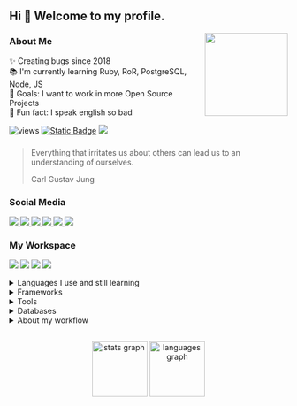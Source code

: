 ## Hi 👋 Welcome to my profile.

<right>
<img align="right" height="150" src="https://scontent.fntr10-1.fna.fbcdn.net/v/t39.30808-6/412056595_2564827930360006_784404697027580059_n.jpg?_nc_cat=100&ccb=1-7&_nc_sid=efb6e6&_nc_eui2=AeGLPo8-kZaie9w3n6bcf503NfoxAo2fZHk1-jECjZ9keVkKBYg2rWzVpEuNJAi6GBv6IUSXYICTUoWo-f-bKsH8&_nc_ohc=VV5bbomPmdEAX_gaauf&_nc_ht=scontent.fntr10-1.fna&oh=00_AfDT9tDKsrrdIDVod0jYU6lR-Rdq5CRl-B8j5FKZ1dclcw&oe=65E6B7B9"/>
</right>

### About Me
✨ Creating bugs since 2018<br>
📚 I'm currently learning Ruby, RoR, PostgreSQL, Node, JS<br>
🎯 Goals: I want to work in more Open Source Projects<br>
🎲 Fun fact: I speak english so bad

![views](https://visitor-badge.laobi.icu/badge?page_id=ldcmleo.ldcmleo)
[![Static Badge](https://img.shields.io/badge/MixiPHP-In%20Progress-orange?logo=php&logoColor=white)](https://github.com/ldcmleo/mixiphp)
[![](https://img.shields.io/badge/ldcmleo-GitLab-FC6D26?logo=gitlab&logoColor=white)](https://gitlab.com/ldcmleo19)

### 

> Everything that irritates us about others can lead us to an understanding of ourselves.
> 
> Carl Gustav Jung

<div>
  <h3>Social Media</h3>
  <a href="https://twitter.com/willy_morou">
    <img src="https://img.shields.io/static/v1?message=Twitter&logo=twitter&label=&color=1DA1F2&logoColor=white&labelColor=&style=for-the-badge" />
  </a>
  <a href="https://www.youtube.com/channel/UCUJILzZ500umbrRnmwd6fZQ">
    <img src="https://img.shields.io/static/v1?message=Youtube&logo=youtube&label=&color=FF0000&logoColor=white&labelColor=&style=for-the-badge" />
  </a>
  <a href="ldcmleo19@gmail.com">
    <img src="https://img.shields.io/static/v1?message=Gmail&logo=gmail&label=&color=D14836&logoColor=white&labelColor=&style=for-the-badge" />
  </a>
  <a href="https://www.instagram.com/willy_morou/">
    <img src="https://img.shields.io/static/v1?message=Instagram&logo=instagram&label=&color=E4405F&logoColor=white&labelColor=&style=for-the-badge" />
  </a>
  <a href="https://medium.com/@ldcmleo">
    <img src="https://img.shields.io/static/v1?message=Medium&logo=medium&label=&color=12100E&logoColor=white&labelColor=&style=for-the-badge" />
  </a>
  <a href="https://ko-fi.com/leonardocastro">
    <img src="https://img.shields.io/static/v1?message=Ko-fi&logo=ko-fi&label=&color=F16061&logoColor=white&labelColor=&style=for-the-badge" />
  </a>
</div>

### My Workspace
![](https://img.shields.io/badge/ArchCraft-94be79?logo=archlinux&logoColor=white&style=for-the-badge)
![](https://img.shields.io/badge/AMD-Ryzen%205600X-ED1C24?logo=amd&logoColor=white&style=for-the-badge)
![](https://img.shields.io/badge/RAM-16GB-0ABF53?style=for-the-badge)
![](https://img.shields.io/badge/AMD-Radeon%20RX%206600-ED1C24?logo=amd&logoColor=white&style=for-the-badge)

<details>
<summary>Languages I use and still learning</summary>
  <img src="https://img.shields.io/badge/PHP-777BB4?logo=php&logoColor=white&style=for-the-badge"/>
  <img src="https://img.shields.io/badge/Ruby-CC342D?logo=ruby&logoColor=white&style=for-the-badge"/>
  <img src="https://img.shields.io/badge/JavaScript-F7DF1E?logo=javascript&logoColor=black&style=for-the-badge"/>
  <img src="https://img.shields.io/badge/JAVA-c4403f?style=for-the-badge"/>
  <img src="https://img.shields.io/badge/Kotlin-7F52FF?logo=kotlin&logoColor=white&style=for-the-badge"/>
  <img src="https://img.shields.io/badge/Lua-2C2D72?logo=lua&logoColor=white&style=for-the-badge"/>
  <img src="https://img.shields.io/badge/GNU%20Bash-4EAA25?logo=gnubash&logoColor=white&style=for-the-badge"/>
  <img src="https://img.shields.io/badge/CSS3-1572B6?logo=css3&logoColor=white&style=for-the-badge"/>
  <img src="https://img.shields.io/badge/HTML5-E34F26?logo=html5&logoColor=white&style=for-the-badge"/>
</details>

<details>
  <summary>Frameworks</summary>
  <img src="https://img.shields.io/badge/Laravel-FF2D20?logo=laravel&logoColor=white&style=for-the-badge"/>
  <img src="https://img.shields.io/badge/Ruby%20on%20Rails-CC0000?logo=rubyonrails&logoColor=white&style=for-the-badge"/>
  <img src="https://img.shields.io/badge/Tailwind%20CSS-06B6D4?logo=tailwindcss&logoColor=white&style=for-the-badge"/>
</details>

<details>
  <summary>Tools</summary>
  <img src="https://img.shields.io/badge/Git-F05032?logo=git&logoColor=white&style=for-the-badge" />
  <img src="https://img.shields.io/badge/Docker-2496ED?logo=docker&logoColor=white&style=for-the-badge" />
  <img src="https://img.shields.io/badge/RubyGems-CC342D?logo=rubygems&logoColor=white&style=for-the-badge" />
  <img src="https://img.shields.io/badge/Node.js-339933?logo=nodedotjs&logoColor=white&style=for-the-badge" />
  <img src="https://img.shields.io/badge/npm-CB3837?logo=npm&logoColor=white&style=for-the-badge" />
  <img src="https://img.shields.io/badge/jQuery-0769AD?logo=jquery&logoColor=white&style=for-the-badge" />
</details>

<details>
  <summary>Databases</summary>
  <img src="https://img.shields.io/badge/MariaDB-003545?logo=mariadb&logoColor=white&style=for-the-badge" />
  <img src="https://img.shields.io/badge/PostgreSQL-4169E1?logo=postgresql&logoColor=white&style=for-the-badge" />
  <img src="https://img.shields.io/badge/Redis-DC382D?logo=redis&logoColor=white&style=for-the-badge" />
</details>

<details>
  <summary>About my workflow</summary>
  <h3>Common Text Editors I use</h3>
  <img src="https://img.shields.io/badge/Visual%20Studio%20Code-007ACC?logo=visualstudiocode&logoColor=white&style=for-the-badge" />
  <img src="https://img.shields.io/badge/Vim-019733?logo=vim&logoColor=white&style=for-the-badge" />
  <h3>Favorite Browsers</h3>
  <img src="https://img.shields.io/badge/Google%20Chrome-4285F4?logo=googlechrome&logoColor=white&style=for-the-badge" />
  <img src="https://img.shields.io/badge/Firefox-FF7139?logo=firefoxbrowser&logoColor=white&style=for-the-badge" />
  <h3>Other Programs I normally use</h3>
  <img src="https://img.shields.io/badge/Godot%20Engine-478CBF?logo=godotengine&logoColor=white&style=for-the-badge" />
  <img src="https://img.shields.io/badge/Blender-F5792A?logo=blender&logoColor=white&style=for-the-badge" />
  <img src="https://img.shields.io/badge/Inkscape-000000?logo=inkscape&logoColor=white&style=for-the-badge" />
</details>

##

<div align="center">
  <img src="https://github-readme-stats.vercel.app/api?username=ldcmleo&hide_title=false&hide_rank=true&show_icons=true&include_all_commits=true&count_private=true&disable_animations=false&theme=tokyonight&locale=en&hide_border=true&order=1" height="100" alt="stats graph"  />
  <img src="https://github-readme-stats.vercel.app/api/top-langs?username=ldcmleo&locale=en&hide_title=false&layout=compact&card_width=320&langs_count=5&theme=tokyonight&hide_border=true&order=2" height="100" alt="languages graph"  />
</div>

